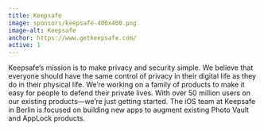 ```yaml
---
title: Keepsafe
image: sponsors/keepsafe-400x400.png
image-alt: Keepsafe
anchor: https://www.getkeepsafe.com/
active: 1
---
```


Keepsafe’s mission is to make privacy and security simple. We believe that everyone should have the same control of privacy in their digital life as they do in their physical life. We’re working on a family of products to make it easy for people to defend their private lives. With over 50 million users on our existing products—we’re just getting started. The iOS team at Keepsafe in Berlin is focused on building new apps to augment existing Photo Vault and AppLock products.
